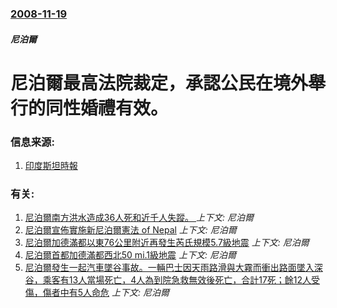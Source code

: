 ### [2008-11-19](/news/2008/11/19/index.md)

##### 尼泊爾
# 尼泊爾最高法院裁定，承認公民在境外舉行的同性婚禮有效。




### 信息来源:

1. [印度斯坦時報](https://web.archive.org/web/20081205134941/http://www.hindustantimes.com/StoryPage/StoryPage.aspx?sectionName=&id=7c190914-f498-427c-ad0b-97559a3aae71&&Headline=Nepal+SC+approves+same-sex+marriage)

### 有关:

1. [尼泊爾南方洪水造成36人死和近千人失蹤。 ](/news/2017/08/12/尼泊爾南方洪水造成36人死和近千人失蹤.md) _上下文: 尼泊爾_
2. [尼泊爾宣佈實施新尼泊爾憲法 of Nepal](/news/2015/09/20/尼泊爾宣佈實施新尼泊爾憲法-of-Nepal.md) _上下文: 尼泊爾_
3. [尼泊爾加德滿都以東76公里附近再發生芮氏規模5.7級地震](/news/2015/05/15/尼泊爾加德滿都以東76公里附近再發生芮氏規模57級地震.md) _上下文: 尼泊爾_
4. [ 尼泊爾首都加德滿都西北50 mi.1級地震](/news/2015/04/25/尼泊爾首都加德滿都西北50-mi1級地震.md) _上下文: 尼泊爾_
5. [尼泊爾發生一起汽車墜谷事故。一輛巴士因天雨路滑與大霧而衝出路面墜入深谷，乘客有13人當場死亡，4人為到院急救無效後死亡，合計17死；餘12人受傷，傷者中有5人命危](/news/2015/03/16/尼泊爾發生一起汽車墜谷事故-一輛巴士因天雨路滑與大霧而衝出路面墜入深谷-乘客有13人當場死亡-4人為到院急救無效後死亡.md) _上下文: 尼泊爾_
